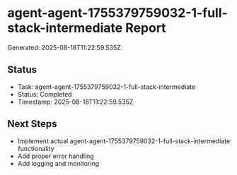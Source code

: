 # agent-agent-1755379759032-1-full-stack-intermediate Report

Generated: 2025-08-18T11:22:59.535Z

## Status
- Task: agent-agent-1755379759032-1-full-stack-intermediate
- Status: Completed
- Timestamp: 2025-08-18T11:22:59.535Z

## Next Steps
- Implement actual agent-agent-1755379759032-1-full-stack-intermediate functionality
- Add proper error handling
- Add logging and monitoring
